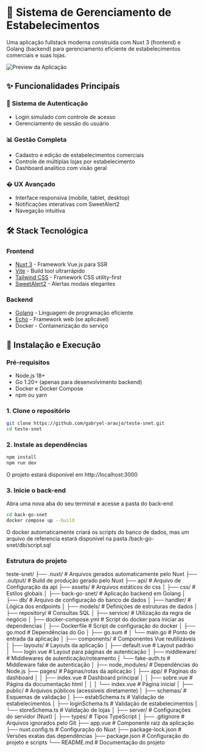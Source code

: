 # 🏢 Sistema de Gerenciamento de Estabelecimentos

Uma aplicação fullstack moderna construída com Nuxt 3 (frontend) e Golang (backend) para gerenciamento eficiente de estabelecimentos comerciais e suas lojas.

![Preview da Aplicação](https://via.placeholder.com/800x400?text=Dashboard+Preview) <!-- Adicione uma imagem real posteriormente -->

## ✨ Funcionalidades Principais

### 🚀 Sistema de Autenticação

- Login simulado com controle de acesso
- Gerenciamento de sessão do usuário

### 📊 Gestão Completa

- Cadastro e edição de estabelecimentos comerciais
- Controle de múltiplas lojas por estabelecimento
- Dashboard analítico com visão geral

### � UX Avançado

- Interface responsiva (mobile, tablet, desktop)
- Notificações interativas com SweetAlert2
- Navegação intuitiva

## 🛠 Stack Tecnológica

### Frontend

- [Nuxt 3](https://nuxt.com) - Framework Vue.js para SSR
- [Vite](https://vitejs.dev/) - Build tool ultrarrápido
- [Tailwind CSS](https://tailwindcss.com) - Framework CSS utility-first
- [SweetAlert2](https://sweetalert2.github.io) - Alertas modais elegantes

### Backend

- [Golang](https://go.dev) - Linguagem de programação eficiente
- [Echo](https://echo.labstack.com) - Framework web (se aplicável)
- Docker - Containerização do serviço

## 🚀 Instalação e Execução

### Pré-requisitos

- Node.js 18+
- Go 1.20+ (apenas para desenvolvimento backend)
- Docker e Docker Compose
- npm ou yarn

### 1. Clone o repositório

```bash
git clone https://github.com/gabryel-araujo/teste-snet.git
cd teste-snet
```

### 2. Instale as dependências

```bash
npm install
npm run dev
```

O projeto estará disponível em http://localhost:3000

### 3. Inicie o back-end

Abra uma nova aba do seu terminal e acesse a pasta do back-end

```bash
cd back-go-snet
docker compose up --build
```

O docker automaticamente criará os scripts do banco de dados, mas um arquivo de referencia estará disponivel na pasta /back-go-snet/db/script.sql

### Estrutura do projeto

teste-snet/
├── .nuxt/ # Arquivos gerados automaticamente pelo Nuxt
├── .output/ # Build de produção gerado pelo Nuxt
├── api/ # Arquivo de Configuração da api
├── assets/ # Arquivos estáticos do css
│ ├── css/ # Estilos globais
│
├── back-go-snet/ # Aplicação backend em Golang
│ ├── db/ # Arquivo de configuração do banco de dados
│ ├── handler/ # Lógica dos endpoints
│ ├── models/ # Definições de estruturas de dados
│ ├── repository/ # Consultas SQL
│ ├── service/ # Utilização da regra de negócio
│ ├── docker-compose.yml # Script do docker para iniciar as dependencias
│ ├── Dockerfile # Script de configuração do docker
│ ├── go.mod # Dependências do Go
│ ├── go.sum #
│ └── main.go # Ponto de entrada da aplicação
│
├── components/ # Componentes Vue reutilizáveis
│
├── layouts/ # Layouts da aplicação
│ ├── default.vue # Layout padrão
│ └── login.vue # Layout para páginas de autenticação
│
├── middleware/ # Middlewares de autenticação/roteamento
│ └── fake-auth.ts # Middleware fake de autenticação
│
├── node_modules/ # Dependências do Node.js
├── pages/ # Páginas/rotas da aplicação
│ ├── app/ # Páginas do dashboard
│ │ ├── index.vue # Dashboard principal
│ │ ├── sobre.vue # Página da documentação html
│ │
│ └── index.vue # Página inicial
│
├── public/ # Arquivos públicos (acessíveis diretamente)
│
├── schemas/ # Esquemas de validação
│ ├── estabSchema.ts # Validação de estabelecimentos
│ ├── loginSchema.ts # Validação de estabelecimentos
│ └── storeSchema.ts # Validação de lojas
│
├── server/ # Configurações do servidor (Nuxt)
│
├── types/ # Tipos TypeScript
│
├── .gitignore # Arquivos ignorados pelo Git
├── app.vue # Componente raiz da aplicação
├── nuxt.config.ts # Configuração do Nuxt
├── package-lock.json # Versões exatas das dependências
├── package.json # Configuração do projeto e scripts
└── README.md # Documentação do projeto
